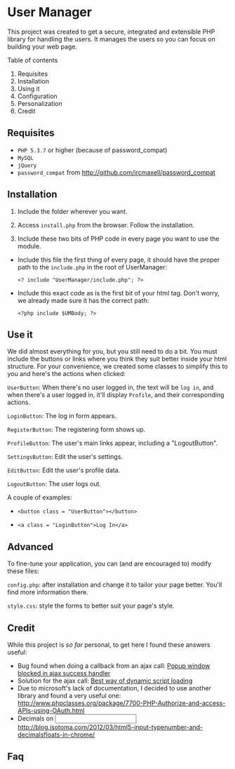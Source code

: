 User Manager
============

This project was created to get a secure, integrated and extensible PHP library for handling the users. It manages the users so you can focus on building your web page.

Table of contents

1. Requisites
2. Installation
3. Using it
4. Configuration
5. Personalization
6. Credit


Requisites
----------
- `PHP 5.3.7` or higher (because of password_compat)
- `MySQL`
- `jQuery`
- `password_compat` from http://github.com/ircmaxell/password_compat


Installation
------------

1. Include the folder wherever you want.

2. Access `install.php` from the browser. Follow the installation.

3. Include these two bits of PHP code in every page you want to use the module.

  - Include this file the first thing of every page, it should have the proper path to the `include.php` in the root of UserManager:

    `<? include "UserManager/include.php"; ?>`

  - Include this exact code as is the first bit of your <body> html tag. Don't worry, we already made sure it has the correct path:

    `<?php include $UMBody; ?>`


Use it
------

We did almost everything for you, but you still need to do a bit. You must include the buttons or links where you think they suit better inside your html structure. For your convenience, we created some classes to simplify this to you and here's the actions when clicked:

`UserButton`: When there's no user logged in, the text will be `log in`, and when there's a user logged in, it'll display `Profile`, and their corresponding actions.

`LoginButton`: The log in form appears.

`RegisterButton`: The registering form shows up.

`ProfileButton`: The user's main links appear, including a "LogoutButton".

`SettingsButton`: Edit the user's settings.

`EditButton`: Edit the user's profile data.

`LogoutButton`: The user logs out.

A couple of examples:

- `<button class = "UserButton"></button>`

- `<a class = "LoginButton">Log In</a>`


Advanced
-------------

To fine-tune your application, you can (and are encouraged to) modify these files:

`config.php`: after installation and change it to tailor your page better. You'll find more information there.

`style.css`: style the forms to better suit your page's style.


Credit
------

While this project is *so far* personal, to get here I found these answers useful:

- Bug found when doing a callback from an ajax call: [Popup window blocked in ajax success handler](http://stackoverflow.com/q/7059902)
- Solution for the ajax call: [Best way of dynamic script loading](http://stackoverflow.com/q/7111131)
- Due to microsoft's lack of documentation, I decided to use another library and found a very useful one: http://www.phpclasses.org/package/7700-PHP-Authorize-and-access-APIs-using-OAuth.html
- Decimals on <input> http://blog.isotoma.com/2012/03/html5-input-typenumber-and-decimalsfloats-in-chrome/


Faq
---



